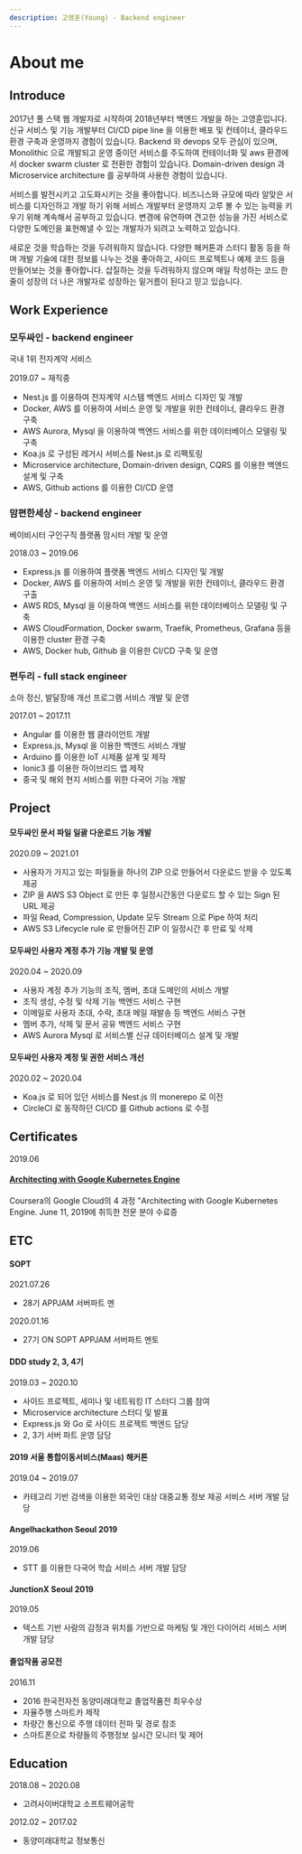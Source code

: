 ```yaml
---
description: 고영훈(Young) - Backend engineer
---
```


# About me

## I**ntroduce**

2017년 풀 스택 웹 개발자로 시작하여 2018년부터 백엔드 개발을 하는 고영훈입니다. 신규 서비스 및 기능 개발부터 CI/CD pipe line 을 이용한 배포 및 컨테이너, 클라우드 환경 구축과 운영까지 경험이 있습니다. Backend 와 devops 모두 관심이 있으며, Monolithic 으로 개발되고 운영 중이던 서비스를 주도하여 컨테이너화 및 aws 환경에서 docker swarm cluster 로 전환한 경험이 있습니다. Domain-driven design 과 Microservice architecture 를 공부하여 사용한 경험이 있습니다.

서비스를 발전시키고 고도화시키는 것을 좋아합니다. 비즈니스와 규모에 따라 알맞은 서비스를 디자인하고 개발 하기 위해 서비스 개발부터 운영까지 고루 볼 수 있는 능력을 키우기 위해 계속해서 공부하고 있습니다. 변경에 유연하며 견고한 성능을 가진 서비스로 다양한 도메인을 표현해낼 수 있는 개발자가 되려고 노력하고 있습니다.

새로운 것을 학습하는 것을 두려워하지 않습니다. 다양한 해커톤과 스터디 활동 등을 하며 개발 기술에 대한 정보를 나누는 것을 좋아하고, 사이드 프로젝트나 예제 코드 등을 만들어보는 것을 좋아합니다. 삽질하는 것을 두려워하지 않으며 매일 작성하는 코드 한 줄이 성장의 더 나은 개발자로 성장하는 밑거름이 된다고 믿고 있습니다.

## Work Experience

### 모두싸인 - backend engineer

국내 1위 전자계약 서비스

2019.07 ~ 재직중

* Nest.js 를 이용하여 전자계약 시스템 백엔드 서비스 디자인 및 개발
* Docker, AWS 를 이용하여 서비스 운영 및 개발을 위한 컨테이너, 클라우드 환경 구축
* AWS Aurora, Mysql 을 이용하여 백엔드 서비스를 위한 데이터베이스 모델링 및 구축
* Koa.js 로 구성된 레거시 서비스를 Nest.js 로 리팩토링
* Microservice architecture, Domain-driven design, CQRS 를 이용한 백엔드 설계 및 구축
* AWS, Github actions 를 이용한 CI/CD 운영

### 맘편한세상 - backend engineer

베이비시터 구인구직 플랫폼 맘시터 개발 및 운영

2018.03 ~ 2019.06

* Express.js 를 이용하여 플랫폼 백엔드 서비스 디자인 및 개발
* Docker, AWS 를 이용하여 서비스 운영 및 개발을 위한 컨테이너, 클라우드 환경 구출
* AWS RDS, Mysql 을 이용하여 백엔드 서비스를 위한 데이터베이스 모델링 및 구축
* AWS CloudFormation, Docker swarm, Traefik, Prometheus, Grafana 등을 이용한 cluster 환경 구축
* AWS, Docker hub, Github 을 이용한 CI/CD 구축 및 운영

### 편두리 - full stack engineer

소아 정신, 발달장애 개선 프로그램 서비스 개발 및 운영

2017.01 ~ 2017.11

* Angular 를 이용한 웹 클라이언트 개발
* Express.js, Mysql 을 이용한 백엔드 서비스 개발
* Arduino 를 이용한 IoT 시제품 설계 및 제작
* Ionic3 를 이용한 하이브리드 앱 제작
* 중국 및 해외 현지 서비스를 위한 다국어 기능 개발

## Project

#### 모두싸인 문서 파일 일괄 다운로드 기능 개발

2020.09 ~ 2021.01

* 사용자가 가지고 있는 파일들을 하나의 ZIP 으로 만들어서 다운로드 받을 수 있도록 제공
* ZIP 을 AWS S3 Object 로 만든 후 일정시간동안 다운로드 할 수 있는 Sign 된 URL 제공
* 파일 Read, Compression, Update 모두 Stream 으로 Pipe 하여 처리
* AWS S3 Lifecycle rule 로 만들어진 ZIP 이 일정시간 후 만료 및 삭제

#### 모두싸인 사용자 계정 추가 기능 개발 및 운영

2020.04 ~ 2020.09

* 사용자 계정 추가 기능의 조직, 멤버, 초대 도메인의 서비스 개발
* 조직 생성, 수정 및 삭제 기능 백엔드 서비스 구현
* 이메일로 사용자 초대, 수락, 초대 메일 재발송 등 백엔드 서비스 구현
* 멤버 추가, 삭제 및 문서 공유 백엔드 서비스 구현
* AWS Aurora Mysql 로 서비스별 신규 데이터베이스 설계 및 개발

#### 모두싸인 사용자 계정 및 권한 서비스 개선

2020.02 ~ 2020.04

* Koa.js 로 되어 있던 서비스를 Nest.js 의 monerepo 로 이전
* CircleCI 로 동작하던 CI/CD 를 Github actions 로 수정

## Certificates

2019.06

#### [Architecting with Google Kubernetes Engine](https://www.coursera.org/account/accomplishments/specialization/certificate/PG9CAAJ2CBVS)

Coursera의 Google Cloud의 4 과정 "Architecting with Google Kubernetes Engine. June 11, 2019에 취득한 전문 분야 수료증

## ETC

#### SOPT

2021.07.26

* 28기 APPJAM 서버파트 멘

2020.01.16

* 27기 ON SOPT APPJAM 서버파트 멘토

#### DDD study 2, 3, 4기

2019.03 ~ 2020.10

* 사이드 프로젝트, 세미나 및 네트워킹 IT 스터디 그룹 참여
* Microservice architecture 스터디 및 발표
* Express.js 와 Go 로 사이드 프로젝트 백엔드 담당
* 2, 3기 서버 파트 운영 담당

#### 2019 서울 통합이동서비스\(Maas\) 해커톤

2019.04 ~ 2019.07

* 카테고리 기반 검색을 이용한 외국인 대상 대중교통 정보 제공 서비스 서버 개발 담당

#### Angelhackathon Seoul 2019

2019.06

* STT 를 이용한 다국어 학습 서비스 서버 개발 담당

#### JunctionX Seoul 2019

2019.05

* 텍스트 기반 사람의 감정과 위치를 기반으로 마케팅 및 개인 다이어리 서비스 서버 개발 담당

#### 졸업작품 공모전

2016.11

* 2016 한국전자전 동양미래대학교 졸업작품전 최우수상
* 자율주행 스마트카 제작
* 차량간 통신으로 주행 데이터 전파 및 경로 참조
* 스마트폰으로 차량들의 주행정보 실시간 모니터 및 제어

## Education

2018.08 ~ 2020.08

* 고려사이버대학교 소프트웨어공학

2012.02 ~ 2017.02

* 동양미래대학교 정보통신

